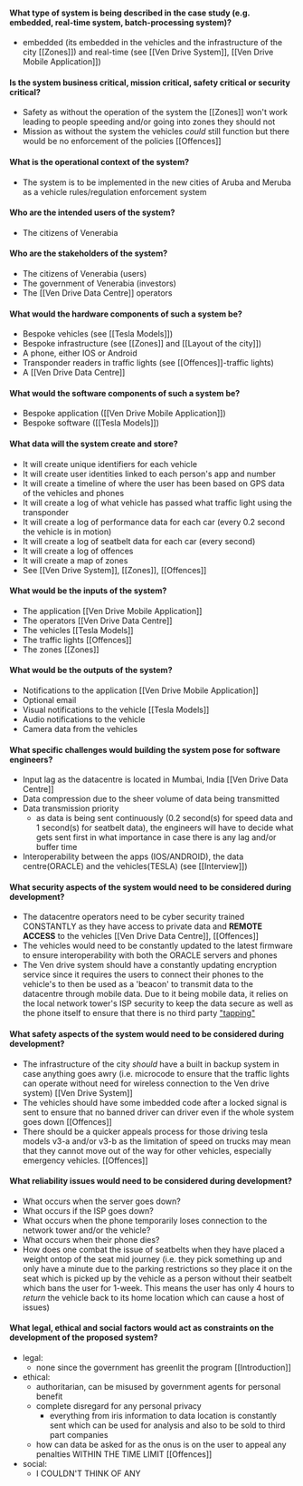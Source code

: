 #### What type of system is being described in the case study (e.g. embedded, real-time system, batch-processing system)?
- embedded (its embedded in the vehicles and the infrastructure of the city [[Zones]]) and real-time (see [[Ven Drive System]], [[Ven Drive Mobile Application]])
#### Is the system business critical, mission critical, safety critical or security critical?
- Safety as without the operation of the system the [[Zones]] won't work leading to people speeding and/or going into zones they should not
- Mission as without the system the vehicles *could* still function but there would be no enforcement of the policies [[Offences]]
#### What is the operational context of the system?
- The system is to be implemented in the new cities of Aruba and Meruba as a vehicle rules/regulation enforcement system
#### Who are the intended users of the system?
- The citizens of Venerabia
#### Who are the stakeholders of the system?
- The citizens of Venerabia (users)
- The government of Venerabia (investors)
- The [[Ven Drive Data Centre]] operators 
#### What would the hardware components of such a system be?
- Bespoke vehicles (see [[Tesla Models]])
- Bespoke infrastructure (see [[Zones]] and [[Layout of the city]])
- A phone, either IOS or Android
- Transponder readers in traffic lights (see [[Offences]]-traffic lights)
- A [[Ven Drive Data Centre]]
#### What would the software components of such a system be?
- Bespoke application ([[Ven Drive Mobile Application]])
- Bespoke software ([[Tesla Models]])
#### What data will the system create and store?
- It will create unique identifiers for each vehicle
- It will create user identities linked to each person's app and number
- It will create a timeline of where the user has been based on GPS data of the vehicles and phones
- It will create a log of what vehicle has passed what traffic light using the transponder
- It will create a log of performance data for each car (every 0.2 second the vehicle is in motion)
- It will create a log of seatbelt data for each car (every second)
- It will create a log of offences
- It will create a map of zones
- See [[Ven Drive System]], [[Zones]], [[Offences]] 
#### What would be the inputs of the system?
- The application [[Ven Drive Mobile Application]]
- The operators [[Ven Drive Data Centre]]
- The vehicles [[Tesla Models]]
- The traffic lights [[Offences]]
- The zones [[Zones]]
#### What would be the outputs of the system?
- Notifications to the application [[Ven Drive Mobile Application]]
- Optional email 
- Visual notifications to the vehicle [[Tesla Models]]
- Audio notifications to the vehicle
- Camera data from the vehicles 
#### What specific challenges would building the system pose for software engineers?
- Input lag as the datacentre is located in Mumbai, India [[Ven Drive Data Centre]]
- Data compression due to the sheer volume of data being transmitted
- Data transmission priority
	- as data is being sent continuously (0.2 second(s) for speed data and 1 second(s) for seatbelt data), the engineers will have to decide what gets sent first in what importance in case there is any lag and/or buffer time
- Interoperability between the apps (IOS/ANDROID), the data centre(ORACLE) and the vehicles(TESLA) (see [[Interview]])
#### What security aspects of the system would need to be considered during development?
- The datacentre operators need to be cyber security trained CONSTANTLY as they have access to private data and **REMOTE ACCESS** to the vehicles [[Ven Drive Data Centre]], [[Offences]]
- The vehicles would need to be constantly updated to the latest firmware to ensure interoperability with both the ORACLE servers and phones
- The Ven drive system should have a constantly updating encryption service since it requires the users to connect their phones to the vehicle's to then be used as a 'beacon' to transmit data to the datacentre through mobile data. Due to it being mobile data, it relies on the local network tower's ISP security to keep the data secure as well as the phone itself to ensure that there is no third party ["tapping"](https://www.avg.com/en/signal/prevent-your-phone-being-tracked#:~:text=Advertisers%20and%20companies%20can%20use,to%20keep%20tabs%20on%20you.) 
#### What safety aspects of the system would need to be considered during development?
- The infrastructure of the city *should* have a built in backup system in case anything goes awry (i.e. microcode to ensure that the traffic lights can operate without need for wireless connection to the Ven drive system) [[Ven Drive System]]
- The vehicles should have some imbedded code after a locked signal is sent to ensure that no banned driver can driver even if the whole system goes down [[Offences]]
- There should be a quicker appeals process for those driving tesla models v3-a and/or v3-b as the limitation of speed on trucks may mean that they cannot move out of the way for other vehicles, especially emergency vehicles. [[Offences]]
#### What reliability issues would need to be considered during development?
- What occurs when the server goes down?
- What occurs if the ISP goes down?
- What occurs when the phone temporarily loses connection to the network tower and/or the vehicle?
- What occurs when their phone dies?
- How does one combat the issue of seatbelts when they have placed a weight ontop of the seat mid journey (i.e. they pick something up and only have a minute due to the parking restrictions so they place it on the seat which is picked up by the vehicle as a person without their seatbelt which bans the user for 1-week. This means the user has only 4 hours to *return* the vehicle back to its home location which can cause a host of issues)
#### What legal, ethical and social factors would act as constraints on the development of the proposed system?
- legal:
	- none since the government has greenlit the program [[Introduction]]
- ethical:
	- authoritarian, can be misused by government agents for personal benefit
	- complete disregard for any personal privacy
		- everything from iris information to data location is constantly sent which can be used for analysis and also to be sold to third part companies
	- how can data be asked for as the onus is on the user to appeal any penalties WITHIN THE TIME LIMIT [[Offences]]
- social:
	- I COULDN'T THINK OF ANY